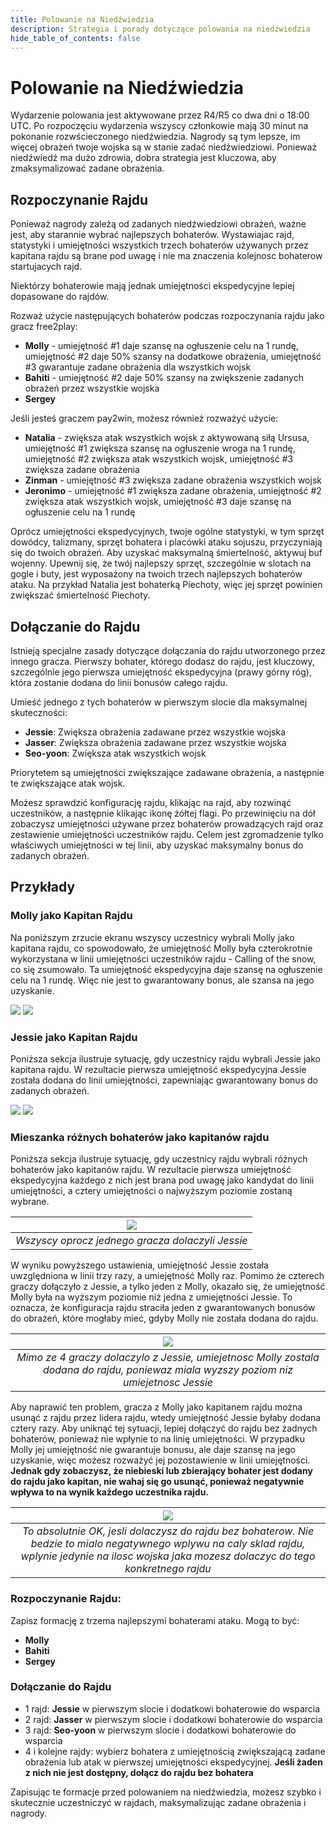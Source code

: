 ```yaml
---
title: Polowanie na Niedźwiedzia
description: Strategia i porady dotyczące polowania na niedźwiedzia 
hide_table_of_contents: false
---
```


# Polowanie na Niedźwiedzia

Wydarzenie polowania jest aktywowane przez R4/R5 co dwa dni o 18:00 UTC. 
Po rozpoczęciu wydarzenia wszyscy członkowie mają 30 minut na pokonanie rozwścieczonego niedźwiedzia. 
Nagrody są tym lepsze, im więcej obrażeń twoje wojska są w stanie zadać niedźwiedziowi. 
Ponieważ niedźwiedź ma dużo zdrowia, dobra strategia jest kluczowa, aby zmaksymalizować zadane obrażenia.

## Rozpoczynanie Rajdu

Ponieważ nagrody zależą od zadanych niedźwiedziowi obrażeń, ważne jest, aby starannie wybrać najlepszych bohaterów. 
Wystawiajac rajd, statystyki i umiejętności wszystkich trzech bohaterów używanych przez kapitana rajdu są brane pod uwagę i nie ma znaczenia kolejnosc bohaterow startujacych rajd.

Niektórzy bohaterowie mają jednak umiejętności ekspedycyjne lepiej dopasowane do rajdów.

Rozważ użycie następujących bohaterów podczas rozpoczynania rajdu jako gracz free2play:

* **Molly** - umiejętność #1 daje szansę na ogłuszenie celu na 1 rundę, umiejętność #2 daje 50% szansy na dodatkowe obrażenia, umiejętność #3 gwarantuje zadane obrażenia dla wszystkich wojsk
* **Bahiti** - umiejętność #2 daje 50% szansy na zwiększenie zadanych obrażeń przez wszystkie wojska
* **Sergey**

Jeśli jesteś graczem pay2win, możesz również rozważyć użycie:

* **Natalia** - zwiększa atak wszystkich wojsk z aktywowaną siłą Ursusa, umiejętność #1 zwiększa szansę na ogłuszenie wroga na 1 rundę, umiejętność #2 zwiększa atak wszystkich wojsk, umiejętność #3 zwiększa zadane obrażenia
* **Zinman** - umiejętność #3 zwiększa zadane obrażenia wszystkich wojsk
* **Jeronimo** - umiejętność #1 zwiększa zadane obrażenia, umiejętność #2 zwiększa atak wszystkich wojsk, umiejętność #3 daje szansę na ogłuszenie celu na 1 rundę

Oprócz umiejętności ekspedycyjnych, twoje ogólne statystyki, w tym sprzęt dowódcy, talizmany, sprzęt bohatera i placówki ataku sojuszu, przyczyniają się do twoich obrażeń. Aby uzyskać maksymalną śmiertelność, aktywuj buf wojenny. Upewnij się, że twój najlepszy sprzęt, szczególnie w slotach na gogle i buty, jest wyposażony na twoich trzech najlepszych bohaterów ataku.
Na przykład Natalia jest bohaterką Piechoty, więc jej sprzęt powinien zwiększać śmiertelność Piechoty.

## Dołączanie do Rajdu

Istnieją specjalne zasady dotyczące dołączania do rajdu utworzonego przez innego gracza. Pierwszy bohater, którego dodasz do rajdu, jest kluczowy, szczególnie jego pierwsza umiejętność ekspedycyjna (prawy górny róg), która zostanie dodana do linii bonusów całego rajdu.

Umieść jednego z tych bohaterów w pierwszym slocie dla maksymalnej skuteczności:

* **Jessie**: Zwiększa obrażenia zadawane przez wszystkie wojska
* **Jasser**: Zwiększa obrażenia zadawane przez wszystkie wojska
* **Seo-yoon**: Zwiększa atak wszystkich wojsk

Priorytetem są umiejętności zwiększające zadawane obrażenia, a następnie te zwiększające atak wojsk.

Możesz sprawdzić konfigurację rajdu, klikając na rajd, aby rozwinąć uczestników, a następnie klikając ikonę żółtej flagi. Po przewinięciu na dół zobaczysz umiejętności używane przez bohaterów prowadzących rajd oraz zestawienie umiejętności uczestników rajdu. Celem jest zgromadzenie tylko właściwych umiejętności w tej linii, aby uzyskać maksymalny bonus do zadanych obrażeń.

## Przykłady

### Molly jako Kapitan Rajdu

Na poniższym zrzucie ekranu wszyscy uczestnicy wybrali Molly jako kapitana rajdu, co spowodowało, że umiejętność Molly była czterokrotnie wykorzystana w linii umiejętności uczestników rajdu - Calling of the snow, co się zsumowało. Ta umiejętność ekspedycyjna daje szansę na ogłuszenie celu na 1 rundę. Więc nie jest to gwarantowany bonus, ale szansa na jego uzyskanie.

![](../../../../../static/img/rally.png)
![](../../../../../static/img/skills-lineup.png)

### Jessie jako Kapitan Rajdu

Poniższa sekcja ilustruje sytuację, gdy uczestnicy rajdu wybrali Jessie jako kapitana rajdu. W rezultacie pierwsza umiejętność ekspedycyjna Jessie została dodana do linii umiejętności, zapewniając gwarantowany bonus do zadanych obrażeń.

![](../../../../../static/img/rally-jessie-lineup.png)
![](../../../../../static/img/rally-jessie.png)

### Mieszanka różnych bohaterów jako kapitanów rajdu

Poniższa sekcja ilustruje sytuację, gdy uczestnicy rajdu wybrali różnych bohaterów jako kapitanów rajdu. W rezultacie pierwsza umiejętność ekspedycyjna każdego z nich jest brana pod uwagę jako kandydat do linii umiejętności, a cztery umiejętności o najwyższym poziomie zostaną wybrane.

|  ![](../../../../../static/img/rally-mixed.png)  |
|:------------------------------------------------:|
| *Wszyscy oprocz jednego gracza dolaczyli Jessie* |

W wyniku powyższego ustawienia, umiejętność Jessie została uwzględniona w linii trzy razy, a umiejętność Molly raz. Pomimo że czterech graczy dołączyło z Jessie, a tylko jeden z Molly, okazało się, że umiejętność Molly była na wyższym poziomie niż jedna z umiejętności Jessie. To oznacza, że konfiguracja rajdu straciła jeden z gwarantowanych bonusów do obrażeń, które mogłaby mieć, gdyby Molly nie została dodana do rajdu.

|                                         ![](../../../../../static/img/rally-mixed-skill.png)                                          |
|:-------------------------------------------------------------------------------------------------------------------------------------:|
| *Mimo ze 4 graczy dolaczylo z Jessie, umiejetnosc Molly zostala dodana do rajdu, poniewaz miala wyzszy poziom niz umiejetnosc Jessie* |

Aby naprawić ten problem, gracza z Molly jako kapitanem rajdu można usunąć z rajdu przez lidera rajdu, wtedy umiejętność Jessie byłaby dodana cztery razy. 
Aby uniknąć tej sytuacji, lepiej dołączyć do rajdu bez żadnych bohaterów, ponieważ nie wpłynie to na linię umiejętności. 
W przypadku Molly jej umiejętność nie gwarantuje bonusu, ale daje szansę na jego uzyskanie, więc możesz rozważyć jej pozostawienie w linii umiejętności. 
**Jednak gdy zobaczysz, że niebieski lub zbierający bohater jest dodany do rajdu jako kapitan, nie wahaj się go usunąć, ponieważ negatywnie wpływa to na wynik każdego uczestnika rajdu.**

|                                                                            ![](../../../../../static/img/rally-no-hero.png)                                                                            |
|:------------------------------------------------------------------------------------------------------------------------------------------------------------------------------------------------------:|
| *To absolutnie OK, jesli dolaczysz do rajdu bez bohaterow. Nie bedzie to mialo negatywnego wplywu na caly sklad rajdu, wplynie jedynie na ilosc wojska jaka mozesz dolaczyc do tego konkretnego rajdu* |


### Rozpoczynanie Rajdu:
Zapisz formację z trzema najlepszymi bohaterami ataku.
Mogą to być:

* **Molly**
* **Bahiti**
* **Sergey**

### Dołączanie do Rajdu
* 1 rajd: **Jessie** w pierwszym slocie i dodatkowi bohaterowie do wsparcia
* 2 rajd: **Jasser** w pierwszym slocie i dodatkowi bohaterowie do wsparcia
* 3 rajd: **Seo-yoon** w pierwszym slocie i dodatkowi bohaterowie do wsparcia
* 4 i kolejne rajdy: wybierz bohatera z umiejętnością zwiększającą zadane obrażenia lub atak w pierwszej umiejętności ekspedycyjnej. **Jeśli żaden z nich nie jest dostępny, dołącz do rajdu bez bohatera**

Zapisując te formacje przed polowaniem na niedźwiedzia, możesz szybko i skutecznie uczestniczyć w rajdach, maksymalizując zadane obrażenia i nagrody. 